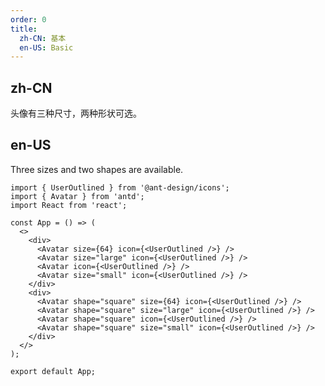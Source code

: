 ```yaml
---
order: 0
title:
  zh-CN: 基本
  en-US: Basic
---
```


## zh-CN

头像有三种尺寸，两种形状可选。

## en-US

Three sizes and two shapes are available.

```tsx
import { UserOutlined } from '@ant-design/icons';
import { Avatar } from 'antd';
import React from 'react';

const App = () => (
  <>
    <div>
      <Avatar size={64} icon={<UserOutlined />} />
      <Avatar size="large" icon={<UserOutlined />} />
      <Avatar icon={<UserOutlined />} />
      <Avatar size="small" icon={<UserOutlined />} />
    </div>
    <div>
      <Avatar shape="square" size={64} icon={<UserOutlined />} />
      <Avatar shape="square" size="large" icon={<UserOutlined />} />
      <Avatar shape="square" icon={<UserOutlined />} />
      <Avatar shape="square" size="small" icon={<UserOutlined />} />
    </div>
  </>
);

export default App;
```

<style>
#components-avatar-demo-basic .ant-avatar {
  margin-top: 16px;
  margin-right: 16px;
}
.ant-row-rtl #components-avatar-demo-basic .ant-avatar {
  margin-right: 0;
  margin-left: 16px;
}
</style>
